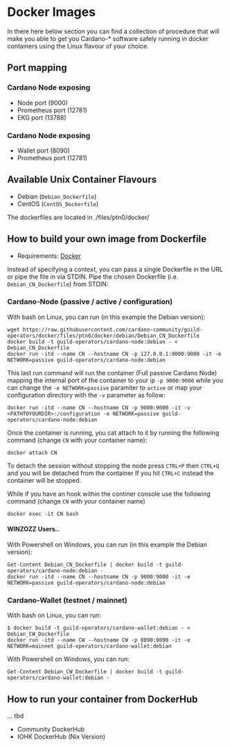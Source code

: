 # Docker Images 

In there here below section you can find a collection of procedure that will make you able to get you Cardano-* software safely running in docker containers using the Linux flavour of your choice.

## Port mapping

### Cardano Node exposing
- Node port (9000) 
- Prometheus port (12781) 
- EKG port (13788) 

### Cardano Node exposing
- Wallet port (8090)
- Prometheus port (12781) 



## Available Unix Container Flavours
  - Debian    (`Debian_Dockerfile`)
  - CentOS    (`CentOS_Dockerfile`)

The dockerfiles are located in ./files/ptn0/docker/ 

## How to build your own image from Dockerfile

- Requirements: [Docker](https://docs.docker.com/)

Instead of specifying a context, you can pass a single Dockerfile in the URL or pipe the file in via STDIN. 
Pipe the chosen Dockerfile (i.e. `Debian_CN_Dockerfile`) from STDIN:

### Cardano-Node (passive / active / configuration)

With bash on Linux, you can run (in this example the Debian version):
```
wget https://raw.githubusercontent.com/cardano-community/guild-operators/docker/files/ptn0/docker/debian/Debian_CN_Dockerfile 
docker build -t guild-operators/cardano-node:debian - < Debian_CN_Dockerfile
docker run -itd --name CN --hostname CN -p 127.0.0.1:9000:9000 -it -e NETWORK=passive guild-operators/cardano-node:debian 
```
This last run command will run the container (Full passive Cardano Node) mapping the internal port of the container to your ip `-p 9000:9000` while you can change the `-e NETWORK=passive` paramiter to `active` or map your configuration directory with the `-v` parameter as follow:

```
docker run -itd --name CN --hostname CN -p 9000:9000 -it -v <PATHTOYOURDIR>:/configuration -e NETWORK=passive guild-operators/cardano-node:debian 
```

Once the container is running, you cat attach to it by running the following command (change `CN` with your container name):
```
docker attach CN
```
To detach the session without stopping the node press `CTRL+P` then `CTRL+Q` and you will be detached from the container
If you hit `CTRL+C` instead the container will be stopped.

While if you have an hook within the continer console use the following command (change `CN` with your container name)
```
docker exec -it CN bash 
```




#### WINZOZZ Users..

With Powershell on Windows, you can run (in this example the Debian version):
```
Get-Content Debian_CN_Dockerfile | docker build -t guild-operators/cardano-node:debian -
docker run -itd --name CN --hostname CN -p 9000:9000 -it -e NETWORK=passive guild-operators/cardano-node:debian 
```



### Cardano-Wallet (testnet / mainnet)

With bash on Linux, you can run:
```
$ docker build -t guild-operators/cardano-wallet:debian - < Debian_CW_Dockerfile
docker run -itd --name CW --hostname CW -p 8090:8090 -it -e NETWORK=mainnet guild-operators/cardano-wallet:debian 
```
With Powershell on Windows, you can run:
```
Get-Content Debian_CW_Dockerfile | docker build -t guild-operators/cardano-wallet:debian -
```



## How to run your container from DockerHub

... tbd

 - Community DockerHub
 - IOHK DockerHub (Nix Version)

